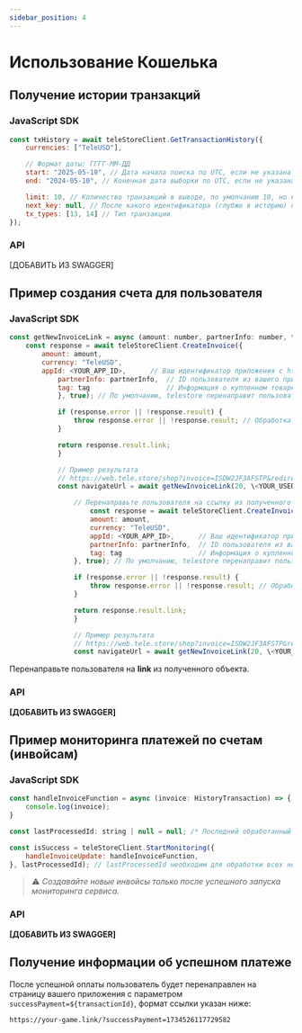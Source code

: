 ```yaml
---
sidebar_position: 4
---
```


# Использование Кошелька

## Получение истории транзакций

### JavaScript SDK
```javascript
const txHistory = await teleStoreClient.GetTransactionHistory({
    currencies: ["TeleUSD"],

    // Формат даты: ГГГГ-ММ-ДД
    start: "2025-05-10", // Дата начала поиска по UTC, если не указана — то 90 дней от конца.
    end: "2024-05-10", // Конечная дата выборки по UTC, если не указана, то текущая.

    limit: 10, // Количество транзакций в выводе, по умолчанию 10, но не более 100
    next_key: null, // После какого идентификатора (глубже в историю) продолжить выборку (для ленивой загрузки)
    tx_types: [13, 14] // Тип транзакции
});
```

### API
[ДОБАВИТЬ ИЗ SWAGGER]

## Пример создания счета для пользователя

### JavaScript SDK

```javascript
const getNewInvoiceLink = async (amount: number, partnerInfo: number, tag: string) => {
    const response = await teleStoreClient.CreateInvoice({
        amount: amount,
        currency: "TeleUSD",
        appId: <YOUR_APP_ID>,      // Ваш идентификатор приложения с https://web.tele.store
            partnerInfo: partnerInfo,  // ID пользователя из вашего приложения
            tag: tag                   // Информация о купленном товаре
            }, true); // По умолчанию, telestore перенаправит пользователя на ваше приложение после оплаты, если вы хотите этого избежать, установите false

            if (response.error || !response.result) {
                throw response.error || !response.result; // Обработка ошибок
            }

            return response.result.link;
            }

            // Пример результата
            // https://web.tele.store/shop?invoice=ISDW2JF3AFSTP&redirect=true
            const navigateUrl = await getNewInvoiceLink(20, \<YOUR_USER_ID>\, \<BOUGHT_ITEM_INFO>\);

                // Перенаправьте пользователя на ссылку из полученного объекта.const getNewInvoiceLink = async (amount: number, partnerInfo: number, tag: string) => {
                    const response = await teleStoreClient.CreateInvoice({
                    amount: amount,
                    currency: "TeleUSD",
                    appId: <YOUR_APP_ID>,      // Ваш идентификатор приложения с https://web.tele.store
                    partnerInfo: partnerInfo,  // ID пользователя из вашего приложения
                    tag: tag                   // Информация о купленном товаре
                }, true); // По умолчанию, telestore перенаправит пользователя на ваше приложение после оплаты, если вы хотите этого избежать, установите false

                if (response.error || !response.result) {
                    throw response.error || !response.result; // Обработка ошибок
                }

                return response.result.link;
                }

                // Пример результата
                // https://web.tele.store/shop?invoice=ISDW2JF3AFSTP&redirect=true
                const navigateUrl = await getNewInvoiceLink(20, \<YOUR_USER_ID>\, \<BOUGHT_ITEM_INFO>\);
```
Перенаправьте пользователя на **link** из полученного объекта.

### API
**[ДОБАВИТЬ ИЗ SWAGGER]**

## Пример мониторинга платежей по счетам (инвойсам)

### JavaScript SDK

```javascript
const handleInvoiceFunction = async (invoice: HistoryTransaction) => {
    console.log(invoice);
}

const lastProcessedId: string | null = null; /* Последний обработанный вашим приложением счет-фактура транзакции */

const isSuccess = teleStoreClient.StartMonitoring({
    handleInvoiceUpdate: handleInvoiceFunction,
}, lastProcessedId); // lastProcessedId необходим для обработки всех необработанных транзакций, прежде чем начнется мониторинг.
```
> ⚠️ *Создавайте новые инвойсы только после успешного запуска мониторинга сервиса.*

### API
**[ДОБАВИТЬ ИЗ SWAGGER]**

## Получение информации об успешном платеже

После успешной оплаты пользователь будет перенаправлен на страницу вашего приложения с параметром `successPayment=${transactionId}`, формат ссылки указан ниже:

`https://your-game.link/?successPayment=1734526117729582`